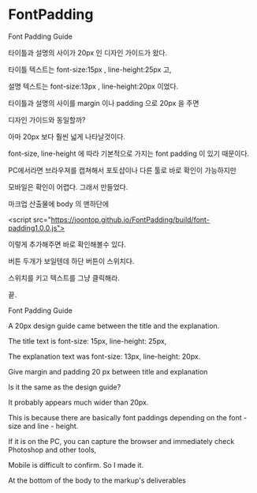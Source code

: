 # FontPadding

Font Padding Guide

타이틀과 설명의 사이가 20px 인 디자인 가이드가 왔다.

타이틀 텍스트는 font-size:15px ,  line-height:25px 고,

설명 텍스트는 font-size:13px , line-height:20px 이었다.

타이틀과 설명의 사이를 margin 이나 padding 으로 20px 을 주면

디자인 가이드와 동일할까?

아마 20px 보다 훨씬 넓게 나타날것이다.

font-size, line-height 에 따라 기본적으로 가지는 font padding 이 있기 때문이다.

PC에서라면 브라우져를 캡쳐해서 포토샵이나 다른 툴로 바로 확인이 가능하지만
 
모바일은 확인이 어렵다. 그래서 만들었다.

마크업 산출물에 body 의 맨하단에

\<script src="https://joontop.github.io/FontPadding/build/font-padding1.0.0.js"></script>

이렇게 추가해주면 바로 확인해볼수 있다.

버튼 두개가 보일텐데 하단 버튼이 스위치다.

스위치를 키고 텍스트를 그냥 클릭해라.

끝.


Font Padding Guide

A 20px design guide came between the title and the explanation.

The title text is font-size: 15px, line-height: 25px,

The explanation text was font-size: 13px, line-height: 20px.

Give margin and padding 20 px between title and explanation

Is it the same as the design guide?

It probably appears much wider than 20px.

This is because there are basically font paddings depending on the font - size and line - height.

If it is on the PC, you can capture the browser and immediately check Photoshop and other tools,

Mobile is difficult to confirm. So I made it.

At the bottom of the body to the markup's deliverables

<script src = "https://joontop.github.io/FontPadding/build/font-padding1.0.0.js"> </ script>


I will check it as soon as it adds like this.


It is a lower button switch with two buttons.


Just switch on and click on the text.

the end.






